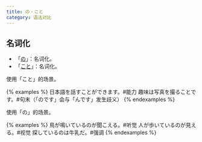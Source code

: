 ```yaml
---
title: の・こと
category: 语法对比
---
```


## 名词化

- 「[の](../no#名词化)」：名词化。
- 「[こと](../koto#名词化)」：名词化。

使用「こと」的场景。

{% examples %}
日本語を話すことができます。#能力
趣味は写真を撮ることです。#句末（「のです」会与「んです」发生歧义）
{% endexamples %}

使用「の」的场景。

{% examples %}
鳥が鳴いているのが聞こえる。#听觉
人が歩いているのが見える。#视觉
探しているのは牛乳だ。#强调
{% endexamples %}
